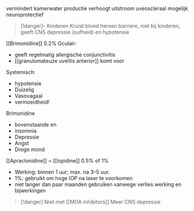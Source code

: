 vermindert kamerwater productie
verhoogt uitstroom uveoscleraal
mogelijk neuroprotectief

> [!danger]- Kinderen
> Kruist bloed hersen barriere, niet bij kinderen, geeft CNS depressie (sufheid) en hypotensie

[[Brimonidine]] 0.2%
Oculair:
- geeft regelmatig allergische conjunctivitis
- [[granulomateuze uveïtis anterior]] komt voor

Systemisch:
- hypotensie
- Duizelig
- Vasovagaal
- vermoeidheid!

Brimonidine
- bovenstaande en
- insomnia
- Depressie
- Angst
- Droge mond

[[Apraclonidine]] = [[Iopidine]] 0.5% of 1%
- Werking: binnen 1 uur; max. na 3–5 uur.
- 1%: gebruikt om hoge IOP na laser te voorkomen
- niet langer dan paar maanden gebruiken vanwege verlies werking en bijwerkingen

> [!danger] Niet met [[MOA inhibitors]] 
> Meer CNS depressie
